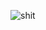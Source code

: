 ![shit](https://user-images.githubusercontent.com/72207614/118401693-e92ea600-b666-11eb-9af6-fa1d27baad9f.png)
